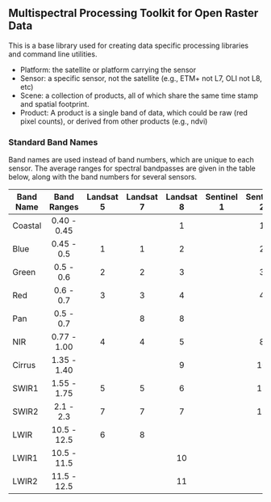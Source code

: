 ## Multispectral Processing Toolkit for Open Raster Data

This is a base library used for creating data specific processing libraries and command line utilities.





- Platform: the satellite or platform carrying the sensor
- Sensor: a specific sensor, not the satellite (e.g., ETM+ not L7, OLI not L8, etc)
- Scene: a collection of products, all of which share the same time stamp and spatial footprint.
- Product: A product is a single band of data, which could be raw (red pixel counts), or derived from other products (e.g., ndvi)


### Standard Band Names

Band names are used instead of band numbers, which are unique to each sensor. The average ranges for spectral bandpasses are given in the table below, along with the band numbers for several sensors.

| Band Name | Band Ranges | Landsat 5 | Landsat 7 | Landsat 8 | Sentinel 1 | Sentinel 2 | MODIS |
| --------- |:-----------:|:---------:|:---------:|:---------:|:----------:|:----------:|:-----:|
| Coastal   | 0.40 - 0.45 |           |           | 1         |            | 1          |       |
| Blue      | 0.45 - 0.5  | 1         | 1         | 2         |            | 2          | 3     |
| Green     | 0.5 - 0.6   | 2         | 2         | 3         |            | 3          | 4     |
| Red       | 0.6 - 0.7   | 3         | 3         | 4         |            | 4          | 1     |
| Pan       | 0.5 - 0.7   |           | 8         | 8         |            |            |       |
| NIR       | 0.77 - 1.00 | 4         | 4         | 5         |            | 8          | 2     |
| Cirrus    | 1.35 - 1.40 |           |           | 9         |            | 10         | 26    |
| SWIR1     | 1.55 - 1.75 | 5         | 5         | 6         |            | 11         | 6     |
| SWIR2     | 2.1 - 2.3   | 7         | 7         | 7         |            | 12         | 7     |
| LWIR      | 10.5 - 12.5 | 6         | 8         |           |            |            |       |
| LWIR1     | 10.5 - 11.5 |           |           | 10        |            |            | 31    |
| LWIR2     | 11.5 - 12.5 |           |           | 11        |            |            | 32    |